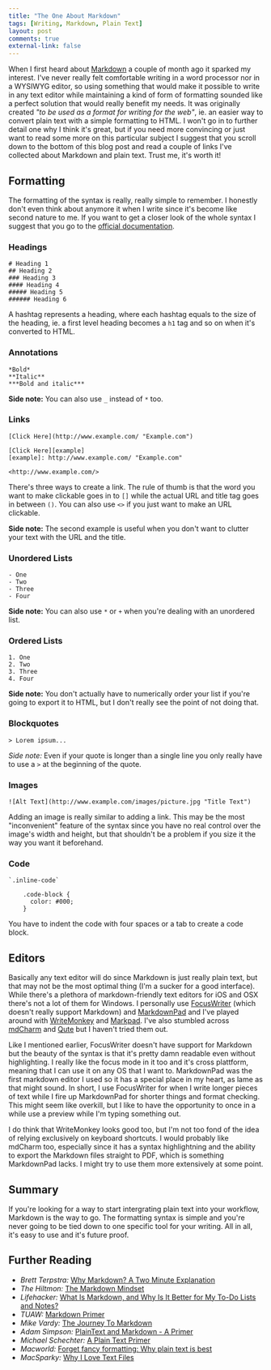 ```yaml
--- 
title: "The One About Markdown"
tags: [Writing, Markdown, Plain Text]
layout: post
comments: true
external-link: false
---
```


When I first heard about [Markdown](http://daringfireball.net/projects/markdown/ "Markdown") a couple of month ago it sparked my interest. I've never really felt comfortable writing in a word processor nor in a WYSIWYG editor, so using something that would make it possible to write in any text editor while maintaining a kind of form of formatting sounded like a perfect solution that would really benefit my needs. It was originally created *"to be used as a format for writing for the web"*, ie. an easier way to convert plain text with a simple formatting to HTML. I won't go in to further detail one why I think it's great, but if you need more convincing or just want to read some more on this particular subject I suggest that you scroll down to the bottom of this blog post and read a couple of links I've collected about Markdown and plain text. Trust me, it's worth it!

## Formatting

The formatting of the syntax is really, really simple to remember. I honestly don't even think about anymore it when I write since it's become like second nature to me. If you want to get a closer look of the whole syntax I suggest that you go to the [official documentation](http://daringfireball.net/projects/markdown/syntax "Markdown Syntax").

### Headings

    # Heading 1
    ## Heading 2
    ### Heading 3
    #### Heading 4
    ##### Heading 5
    ###### Heading 6

A hashtag represents a heading, where each hashtag equals to the size of the heading, ie. a first level heading becomes a `h1` tag and so on when it's converted to HTML.

### Annotations

    *Bold* 
    **Italic**
    ***Bold and italic***

**Side note:** You can also use `_` instead of `*` too.

### Links

    [Click Here](http://www.example.com/ "Example.com") 

    [Click Here][example]
    [example]: http://www.example.com/ "Example.com"

    <http://www.example.com/>

There's three ways to create a link. The rule of thumb is that the word you want to make clickable goes in to `[]` while the actual URL and title tag goes in between `()`. You can also use `<>` if you just want to make an URL clickable.

**Side note:** The second example is useful when you don't want to clutter your text with the URL and the title.

### Unordered Lists

    - One 
    - Two
    - Three
    - Four

**Side note:** You can also use `*` or `+` when you're dealing with an unordered list.

### Ordered Lists

    1. One 
    2. Two
    3. Three
    4. Four

**Side note:** You don't actually have to numerically order your list if you're going to export it to HTML, but I don't really see the point of not doing that.

### Blockquotes

    > Lorem ipsum...

*Side note:* Even if your quote is longer than a single line you only really have to use a `>` at the beginning of the quote.

### Images

    ![Alt Text](http://www.example.com/images/picture.jpg "Title Text")

Adding an image is really similar to adding a link. This may be the most "inconvenient" feature of the syntax since you have no real control over the image's width and height, but that shouldn't be a problem if you size it the way you want it beforehand.

### Code

    `.inline-code` 

        .code-block {
          color: #000;
        }

You have to indent the code with four spaces or a tab to create a code block.

## Editors

Basically any text editor will do since Markdown is just really plain text, but that may not be the most optimal thing (I'm a sucker for a good interface). While there's a plethora of markdown-friendly text editors for iOS and OSX there's not a lot of them for Windows. I personally use [FocusWriter](http://gottcode.org/focuswriter/ "FocusWriter") (which doesn't really support Markdown) and [MarkdownPad](http://www.markdownpad.com/ "MarkdownPad") and  I've played around with [WriteMonkey](http://writemonkey.com/ "WriteMonkey") and [Markpad](http://code52.org/DownmarkerWPF/ "Markpad"). I've also stumbled across [mdCharm](http://www.mdcharm.com/ "mdCharm") and [Qute](http://www.inkcode.net/qute "Qute") but I haven't tried them out.

Like I mentioned earlier, FocusWriter doesn't have support for Markdown but the beauty of the syntax is that it's pretty damn readable even without highlighting. I really like the focus mode in it too and it's cross plattform, meaning that I can use it on any OS that I want to. MarkdownPad was the first markdown editor I used so it has a special place in my heart, as lame as  that might sound. In short, I use FocusWriter for when I write longer pieces of text while I fire up MarkdownPad for shorter things and format checking. This might seem like overkill, but I like to have the opportunity to once in a while use a preview while I'm typing something out. 

I do think that WriteMonkey looks good too, but I'm not too fond of the idea of relying exclusively on keyboard shortcuts. I would probably like mdCharm too, especially since it has a syntax highlightning and the ability to export the Markdown files straight to PDF, which is something MarkdownPad lacks. I might try to use them more extensively at some point.

## Summary

If you're looking for a way to start intergrating plain text into your workflow, Markdown is the way to go. The formatting syntax is simple and you're never going to be tied down to one specific tool for your writing. All in all, it's easy to use and it's future proof.

## Further Reading

- *Brett Terpstra:* [Why Markdown? A Two Minute Explanation](http://brettterpstra.com/why-markdown-a-two-minute-explanation/ "Why Markdown? A Two Minute Explanation") 
- *The Hiltmon:* [The Markdown Mindset](http://www.hiltmon.com/blog/2012/02/20/the-markdown-mindset/ "The Markdown Mindset")
- *Lifehacker:* [What Is Markdown, and Why Is It Better for My To-Do Lists and Notes?](http://lifehacker.com/5943320/what-is-markdown-and-why-is-it-better-for-my-to+do-lists-and-notes?tag=ask-lifehacker "What Is Markdown, and Why Is It Better for My To-Do Lists and Notes?")
- *TUAW:* [Markdown Primer](http://www.tuaw.com/markdown-primer "Markdown Primer")
- *Mike Vardy:* [The Journey To Markdown](http://vardy.me/the-journey-to-markdown/ "The Journey To Markdown")
- *Adam Simpson:* [PlainText and Markdown - A Primer](http://www.adamsimpson.net/plaintext-and-markdown-a-primer "PlainText and Markdown - A Primer")
- *Michael Schechter:* [A Plain Text Primer](http://www.bettermess.com/a-plain-text-primer/ "A Plain Text Primer")
- *Macworld:* [Forget fancy formatting: Why plain text is best](http://www.macworld.com/article/1161549/forget_fancy_formatting_why_plain_text_is_best.html "Forget fancy formatting: Why plain text is best")
- *MacSparky:* [Why I Love Text Files](http://macsparky.com/2011/2/10/the-joy-of-text.html "Why I Love Text Files")